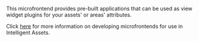 This microfrontend provides pre-built applications that can be used as view widget plugins for your assets' or areas' attributes.

Click [here](https://clearblade.atlassian.net/wiki/spaces/IA/pages/2586181645/Developing+microfrontends?atlOrigin=eyJpIjoiMDJhYzllODFmYjkyNDVmN2I2ZjQ3MDQyMDg5NmRhMDAiLCJwIjoiY29uZmx1ZW5jZS1jaGF0cy1pbnQifQ) for more information on developing microfrontends for use in Intelligent Assets.
